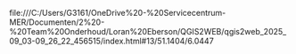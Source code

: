 file:///C:/Users/G3161/OneDrive%20-%20Servicecentrum-MER/Documenten/2%20-%20Team%20Onderhoud/Loran%20Eberson/QGIS2WEB/qgis2web_2025_09_03-09_26_22_456515/index.html#13/51.1404/6.0447

